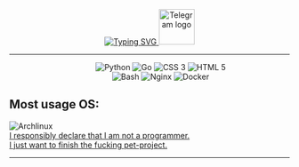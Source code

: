 <div align="center">
  <a href="https://git.io/typing-svg">
    <img src="https://readme-typing-svg.herokuapp.com?font=JetBrains+Mono&weight=600&duration=4000&pause=600&color=BA96F7&background=FFFFFF00&width=435&lines=Hello!+My+name+is+Andrew;I'm+system+administrator;Self-hosted+serving+is+my+love.+Lol" alt="Typing SVG" />
  </a>
  <a href="https://t.me/EternalLine">
     <img width="64" alt="Telegram logo" src="https://upload.wikimedia.org/wikipedia/commons/thumb/8/82/Telegram_logo.svg/512px-Telegram_logo.svg.png">
  </a>
</div>
<hr/>
  <div align="center">
  <dl align="center">
     <dd>
       <img alt="Python" src="https://img.shields.io/badge/python-3670A0?style=for-the-badge&logo=python&logoColor=white">
       <img alt="Go" src="https://img.shields.io/badge/go-%2300ADD8.svg?style=for-the-badge&logo=go&logoColor=white">
       <img alt="CSS 3" src="https://img.shields.io/badge/css3-%231572B6.svg?style=for-the-badge&logo=css3&logoColor=white">
       <img alt="HTML 5" src="https://img.shields.io/badge/html5-%23E34F26.svg?style=for-the-badge&logo=html5&logoColor=white"> 
    </dd>
    <dd>
      <img alt="Bash" src="https://img.shields.io/badge/shell_script-%23121011.svg?style=for-the-badge&logo=gnu-bash&logoColor=white"> 
       <img alt="Nginx" src="https://img.shields.io/badge/nginx-%23009639.svg?style=for-the-badge&logo=nginx&logoColor=white">
       <img alt="Docker" src="https://img.shields.io/badge/docker-%230db7ed.svg?style=for-the-badge&logo=docker&logoColor=white">
    </dd>
  </dl>
</div>
<div>
  <H2>Most usage OS:</H2>
  <img alt="Archlinux" src="https://img.shields.io/badge/Arch%20Linux-1793D1?logo=arch-linux&logoColor=fff&style=for-the-badge">
  <br>
  <u>I responsibly declare that I am not a programmer. 
    <br>I just want to finish the fucking pet-project.</u>
</div>
<hr/>
